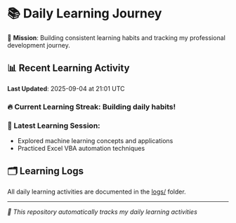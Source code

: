 # 📚 Daily Learning Journey

🎯 **Mission**: Building consistent learning habits and tracking my professional development journey.

## 📊 Recent Learning Activity

**Last Updated**: 2025-09-04 at 21:01 UTC

### 🔥 Current Learning Streak: Building daily habits!

### 📝 Latest Learning Session:
- Explored machine learning concepts and applications
- Practiced Excel VBA automation techniques

## 🗂️ Learning Logs

All daily learning activities are documented in the [logs/](./logs/) folder.

---
*🤖 This repository automatically tracks my daily learning activities*
